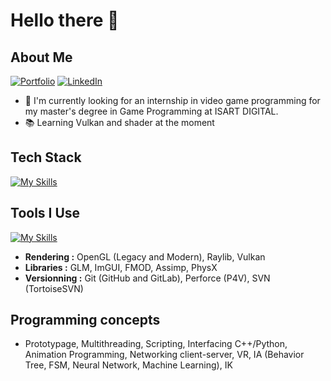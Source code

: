 # Hello there 👋

## About Me
[![Portfolio](https://img.shields.io/badge/%F0%9F%94%97-Portfolio-lightgrey)]([https://vincent-devine.github.io/](https://vdevine.vercel.app/))
[![LinkedIn](https://img.shields.io/badge/Vincent%20DEVINE-0072b1?style=flat&logo=Linkedin)](https://www.linkedin.com/in/vincent-devine/)

- 🔭 I'm currently looking for an internship in video game programming for my master's degree in Game Programming at ISART DIGITAL.
- 📚 Learning Vulkan and shader at the moment

## Tech Stack
[![My Skills](https://skillicons.dev/icons?i=c,cpp,java,python,bash)](https://skillicons.dev)

## Tools I Use
[![My Skills](https://skillicons.dev/icons?i=unreal,unity,visualstudio,qt,androidstudio,mysql)](https://skillicons.dev)
- **Rendering :** OpenGL (Legacy and Modern), Raylib, Vulkan
- **Libraries :** GLM, ImGUI, FMOD, Assimp, PhysX
- **Versionning :** Git (GitHub and GitLab), Perforce (P4V), SVN (TortoiseSVN)

## Programming concepts
- Prototypage, Multithreading, Scripting, Interfacing C++/Python, Animation Programming, Networking client-server, VR, IA (Behavior Tree, FSM, Neural Network, Machine Learning), IK
